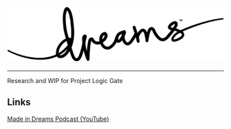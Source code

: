 ## ![Dreams Logo](./assets/dreams.png)

---

Research and WIP for Project Logic Gate

## Links

[Made in Dreams Podcast (YouTube)](https://www.youtube.com/mightyvicious)

